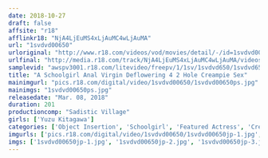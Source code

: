 ```yaml
---
date: 2018-10-27
draft: false
affsite: "r18"
afflinkr18: "NjA4LjEuMS4xLjAuMC4wLjAuMA"
url: "1svdvd00650"
urloriginal: "http://www.r18.com/videos/vod/movies/detail/-/id=1svdvd00650"
urlfinal: "http://media.r18.com/track/NjA4LjEuMS4xLjAuMC4wLjAuMA/videos/vod/movies/detail/-/id=1svdvd00650"
samplevid: "awspv3001.r18.com/litevideo/freepv/1/1sv/1svdvd650/1svdvd650_dmb_w.mp4"
title: "A Schoolgirl Anal Virgin Deflowering 4 2 Hole Creampie Sex"
mainimgurl: "pics.r18.com/digital/video/1svdvd00650/1svdvd00650ps.jpg"
mainimgs: "1svdvd00650ps.jpg"
releasedate: "Mar. 08, 2018"
duration: 201
productioncomp: "Sadistic Village"
girls: ['Yuzu Kitagawa']
categories: ['Object Insertion', 'Schoolgirl', 'Featured Actress', 'Creampie', 'Anal Play', 'Squirting', 'Hi-Def']
imgurls: ['pics.r18.com/digital/video/1svdvd00650/1svdvd00650jp-1.jpg', 'pics.r18.com/digital/video/1svdvd00650/1svdvd00650jp-2.jpg', 'pics.r18.com/digital/video/1svdvd00650/1svdvd00650jp-3.jpg', 'pics.r18.com/digital/video/1svdvd00650/1svdvd00650jp-4.jpg', 'pics.r18.com/digital/video/1svdvd00650/1svdvd00650jp-5.jpg', 'pics.r18.com/digital/video/1svdvd00650/1svdvd00650jp-6.jpg', 'pics.r18.com/digital/video/1svdvd00650/1svdvd00650jp-7.jpg', 'pics.r18.com/digital/video/1svdvd00650/1svdvd00650jp-8.jpg', 'pics.r18.com/digital/video/1svdvd00650/1svdvd00650jp-9.jpg', 'pics.r18.com/digital/video/1svdvd00650/1svdvd00650jp-10.jpg', 'pics.r18.com/digital/video/1svdvd00650/1svdvd00650jp-11.jpg', 'pics.r18.com/digital/video/1svdvd00650/1svdvd00650jp-12.jpg', 'pics.r18.com/digital/video/1svdvd00650/1svdvd00650jp-13.jpg', 'pics.r18.com/digital/video/1svdvd00650/1svdvd00650jp-14.jpg', 'pics.r18.com/digital/video/1svdvd00650/1svdvd00650jp-15.jpg', 'pics.r18.com/digital/video/1svdvd00650/1svdvd00650jp-16.jpg', 'pics.r18.com/digital/video/1svdvd00650/1svdvd00650jp-17.jpg', 'pics.r18.com/digital/video/1svdvd00650/1svdvd00650jp-18.jpg', 'pics.r18.com/digital/video/1svdvd00650/1svdvd00650jp-19.jpg', 'pics.r18.com/digital/video/1svdvd00650/1svdvd00650jp-20.jpg']
imgs: ['1svdvd00650jp-1.jpg', '1svdvd00650jp-2.jpg', '1svdvd00650jp-3.jpg', '1svdvd00650jp-4.jpg', '1svdvd00650jp-5.jpg', '1svdvd00650jp-6.jpg', '1svdvd00650jp-7.jpg', '1svdvd00650jp-8.jpg', '1svdvd00650jp-9.jpg', '1svdvd00650jp-10.jpg', '1svdvd00650jp-11.jpg', '1svdvd00650jp-12.jpg', '1svdvd00650jp-13.jpg', '1svdvd00650jp-14.jpg', '1svdvd00650jp-15.jpg', '1svdvd00650jp-16.jpg', '1svdvd00650jp-17.jpg', '1svdvd00650jp-18.jpg', '1svdvd00650jp-19.jpg', '1svdvd00650jp-20.jpg']
---
```

